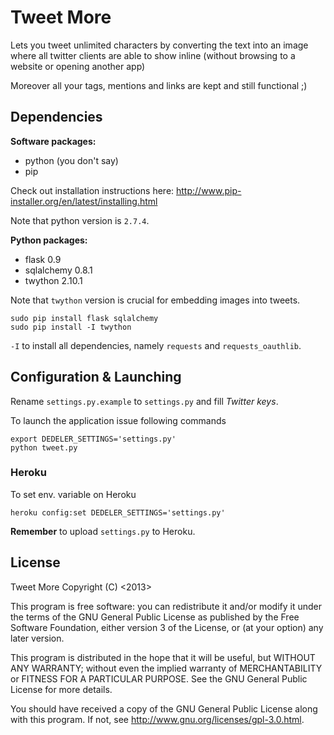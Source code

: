 Tweet More
==========

Lets you tweet unlimited characters by converting the text into an image where all twitter clients are able to show inline (without browsing to a website or opening another app)

Moreover all your tags, mentions and links are kept and still functional ;)

Dependencies
------------

**Software packages:**

* python (you don't say)
* pip

Check out installation instructions here: http://www.pip-installer.org/en/latest/installing.html

Note that python version is `2.7.4`.

**Python packages:**

* flask 0.9
* sqlalchemy 0.8.1
* twython 2.10.1

Note that `twython` version is crucial for embedding images into tweets. 

```
sudo pip install flask sqlalchemy
sudo pip install -I twython
```

`-I` to install all dependencies, namely `requests` and `requests_oauthlib`.

Configuration & Launching
-------------------------

Rename `settings.py.example` to `settings.py` and fill *Twitter keys*.

To launch the application issue following commands

```
export DEDELER_SETTINGS='settings.py'
python tweet.py
```

### Heroku

To set env. variable on Heroku

```
heroku config:set DEDELER_SETTINGS='settings.py'
```

**Remember** to upload `settings.py` to Heroku.

License
-------

Tweet More
Copyright (C) <2013>  <Dedeler>

This program is free software: you can redistribute it and/or modify
it under the terms of the GNU General Public License as published by
the Free Software Foundation, either version 3 of the License, or
(at your option) any later version.

This program is distributed in the hope that it will be useful,
but WITHOUT ANY WARRANTY; without even the implied warranty of
MERCHANTABILITY or FITNESS FOR A PARTICULAR PURPOSE.  See the
GNU General Public License for more details.

You should have received a copy of the GNU General Public License
along with this program.  If not, see <http://www.gnu.org/licenses/gpl-3.0.html>.